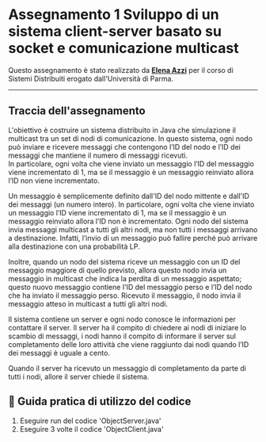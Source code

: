 # Assegnamento 1 Sviluppo di un sistema client-server basato su socket e comunicazione multicast
Questo assegnamento è stato realizzato da **[Elena Azzi](https://github.com/azzielena)** per il corso di Sistemi Distribuiti erogato dall'Università di Parma.

---
## Traccia dell'assegnamento

L'obiettivo è costruire un sistema distribuito in Java che simulazione il multicast tra un set di  nodi di comunicazione. 
In questo sistema, ogni nodo può inviare e ricevere messaggi che contengono l’ID del nodo e l’ID dei messaggi che mantiene il numero di messaggi ricevuti.  
In particolare, ogni volta che viene inviato un messaggio l’ID del messaggio viene incrementato di 1, ma se il messaggio è un messaggio reinviato allora l’ID non viene incrementato. 


Un messaggio è semplicemente definito dall'ID del nodo mittente e dall'ID dei messaggi (un numero intero). 
In particolare, ogni volta che viene inviato un messaggio l’ID viene  incrementato di 1, ma se il messaggio è un messaggio reinviato allora l’ID non è incrementato. 
Ogni nodo del sistema invia  messaggi multicast a tutti gli altri nodi, ma non tutti i messaggi  arrivano a destinazione. Infatti, l’invio di un messaggio può fallire perché può arrivare alla 
destinazione con una probabilità LP. 


Inoltre, quando un nodo del sistema  riceve un messaggio  con un ID del messaggio maggiore di quello previsto, allora questo nodo invia un messaggio in  multicast che indica la perdita di un messaggio aspettato; questo nuovo messaggio contiene 
l'ID del messaggio perso e l’ID del nodo che ha inviato il messaggio perso. Ricevuto il  messaggio, il nodo invia il messaggio atteso in multicast a tutti gli altri nodi. 


Il sistema contiene un server e ogni nodo conosce le informazioni per contattare il server. Il server ha il compito di chiedere ai nodi di iniziare lo scambio di messaggi, i nodi hanno il 
compito di informare il server sul completamento delle loro attività che viene raggiunto dai nodi 
quando l’ID  dei messaggi è uguale a cento. 


Quando il server ha ricevuto un messaggio di completamento da parte di tutti i nodi, allore il server chiede il sistema.


## 📖 Guida pratica di utilizzo del codice

1) Eseguire run del codice 'ObjectServer.java'
2) Eseguire 3 volte il codice 'ObjectClient.java'



